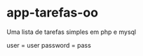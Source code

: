 # app-tarefas-oo
Uma lista de tarefas simples em php e mysql

<!-- Login -->
user = user
password = pass